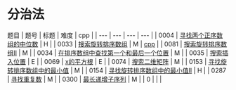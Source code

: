 <!--
 * @Author: QDX
 * @Date: 2022-12-23 11:32:15
 * @Description: 
-->
# 分治法

题目
| 题号 | 标题 | 难度 | cpp |
| --- | --- | --- | --- |
| 0004 | [寻找两个正序数组的中位数](../solutions/0004_%E5%AF%BB%E6%89%BE%E4%B8%A4%E4%B8%AA%E6%AD%A3%E5%BA%8F%E6%95%B0%E7%BB%84%E7%9A%84%E4%B8%AD%E4%BD%8D%E6%95%B0.ipynb) | H |
| 0033 | [搜索旋转排序数组](../solutions/0033_%E6%90%9C%E7%B4%A2%E6%97%8B%E8%BD%AC%E6%8E%92%E5%BA%8F%E6%95%B0%E7%BB%84.ipynb) | M | [cpp](../cpp_solutions/0033.cpp) | 
| 0081 | [搜索旋转排序数组II](../solutions/0081_%E6%90%9C%E7%B4%A2%E6%97%8B%E8%BD%AC%E6%8E%92%E5%BA%8F%E6%95%B0%E7%BB%84II.ipynb) | M |
| 0034 | [在排序数组中查找第一个和最后一个位置](../solutions/0034_%E5%9C%A8%E6%8E%92%E5%BA%8F%E6%95%B0%E7%BB%84%E4%B8%AD%E6%9F%A5%E6%89%BE%E7%AC%AC%E4%B8%80%E4%B8%AA%E5%92%8C%E6%9C%80%E5%90%8E%E4%B8%80%E4%B8%AA%E4%BD%8D%E7%BD%AE.ipynb) | M |
| 0035 | [搜索插入位置](../solutions/0035_%E6%90%9C%E7%B4%A2%E6%8F%92%E5%85%A5%E4%BD%8D%E7%BD%AE.ipynb) | E |
| 0069 | [x的平方根](../solutions/0069_x%E7%9A%84%E5%B9%B3%E6%96%B9%E6%A0%B9%20.ipynb) | E |
| 0074 | [搜索二维矩阵](../solutions/0074_%E6%90%9C%E7%B4%A2%E4%BA%8C%E7%BB%B4%E7%9F%A9%E9%98%B5.ipynb) | M |
| 0153 | [寻找旋转排序数组中的最小值](../solutions/0153_%E5%AF%BB%E6%89%BE%E6%97%8B%E8%BD%AC%E6%8E%92%E5%BA%8F%E6%95%B0%E7%BB%84%E4%B8%AD%E7%9A%84%E6%9C%80%E5%B0%8F%E5%80%BC.ipynb) | M |
| 0154 | [寻找旋转排序数组中的最小值II](../solutions/0154_%E5%AF%BB%E6%89%BE%E6%97%8B%E8%BD%AC%E6%8E%92%E5%BA%8F%E6%95%B0%E7%BB%84%E4%B8%AD%E7%9A%84%E6%9C%80%E5%B0%8F%E5%80%BCII.ipynb) | H |
| 0287 | [寻找重复数](../solutions/0287_%E5%AF%BB%E6%89%BE%E9%87%8D%E5%A4%8D%E6%95%B0.ipynb) | M |
| 0300 | [最长递增子序列](../solutions/0300_%E6%9C%80%E9%95%BF%E9%80%92%E5%A2%9E%E5%AD%90%E5%BA%8F%E5%88%97.ipynb) | M |
| 0 | []() |  |